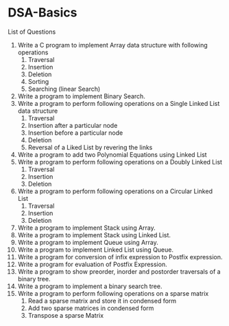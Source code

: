 # DSA-Basics

List of Questions
<ol>
<li>Write a C program to implement Array data structure with following operations
<ol><li>
Traversal</li><li>
Insertion</li><li>
Deletion</li><li>
Sorting</li><li>
Searching (linear Search)</li></ol>
  </li><li>Write a  program to implement Binary Search.
 </li><li>Write a  program to perform following operations on a Single Linked List data structure<ol><li>
Traversal</li><li>
Insertion after a particular node </li><li>
Insertion before a particular node </li><li>
Deletion</li><li>
  Reversal of a Liked List by revering the links</li></ol>
 </li><li>Write a program to add two Polynomial Equations using Linked List
 </li><li>Write a program to perform following operations on a Doubly Linked List<ol><li>
Traversal</li><li>
Insertion</li><li>
Deletion</li></ol>
 </li><li>Write a program to perform following operations on a Circular Linked List<ol><li>
Traversal</li><li>
Insertion </li><li>
Deletion</li></ol>
 </li><li>Write a program to implement Stack using Array.
 </li><li>Write a program to implement Stack using Linked List.
 </li><li>Write a program to implement Queue using Array.
 </li><li>Write a program to implement Linked List using Queue.
 </li><li>Write a program for conversion of infix expression to Postfix expression.
  </li><li>Write a program for evaluation of Postfix Expression.
  </li><li>Write a program to show preorder, inorder and postorder traversals of a binary tree.
  </li><li>Write a program to implement a binary search tree.
  </li><li>Write a program to perform following operations on a sparse matrix<ol>
  <li>Read a sparse matrix and store it in condensed form</li><li>
  Add two sparse matrices in condensed form</li><li>
  Transpose a sparse Matrix</li>
                                                                                 
</ol></ol>
